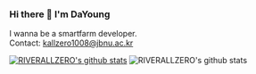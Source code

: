 ### Hi there 👋 I'm DaYoung
I wanna be a smartfarm developer.<br>
Contact: kallzero1008@jbnu.ac.kr

[![RIVERALLZERO's github stats](https://github-readme-stats.vercel.app/api/top-langs/?username=RIVERALLZERO&show_icons=true&hide_border=true&title_color=004386&icon_color=004386&layout=compact)](https://github.com/RIVERALLZERO)
![RIVERALLZERO's github stats](https://github-readme-stats.vercel.app/api?username=RIVERALLZERO&show_icons=true)
